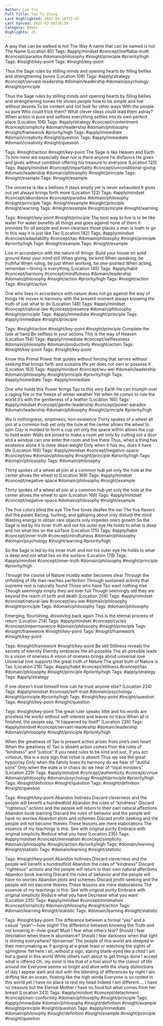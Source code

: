 ```yaml
---
Author: Lao Tzu
Full Title: Tao Te Ching
Last Highlighted: 2022-09-16T15:45
Last Synced: 2023-02-06T16:59
Category: Books
Highlights: 25
---
```

A way that can be walked is not The Way A name that can be named is not The Name (Location 85)
Tags: #apply/mindset #concept/ineffable-truth #concept/paradox #domain/philosophy #insight/principle #priority/high
Tags: #insight/key-point
Tags: #insight/key-point
  
Thus the Sage rules by stilling minds and opening hearts by filling bellies and strengthening bones (Location 106)
Tags: #apply/strategy #concept/servant-leadership #domain/leadership #domain/psychology #insight/principle
  
Thus the Sage rules by stilling minds and opening hearts by filling bellies and strengthening bones He shows people how to be simple and live without desires To be content and not look for other ways With the people so pure Who could trick them? What clever ideas could lead them astray? When action is pure and selfless everything settles into its own perfect place (Location 106)
Tags: #apply/strategy #concept/contentment #concept/simplicity #domain/leadership #domain/philosophy #insight/framework #priority/high
Tags: #apply/immediate #domain/creativity #insight/question
Tags: #apply/immediate #domain/creativity #insight/question
  
Tags: #insight/action #insight/key-point
The Sage is like Heaven and Earth To him none are especially dear nor is there anyone he disfavors He gives and gives without condition offering his treasure to everyone (Location 120)
Tags: #apply/mindset #concept/impartiality #concept/unconditional-giving #domain/leadership #domain/philosophy #insight/principle
Tags: #insight/example
Tags: #insight/example
  
The universe is like a bellows It stays empty yet is never exhausted It gives out yet always brings forth more (Location 123)
Tags: #apply/mindset #concept/abundance #concept/paradox #domain/philosophy #insight/principle
Tags: #insight/example #insight/principle #insight/warning
Tags: #insight/example #insight/principle #insight/warning
  
Tags: #insight/key-point #insight/principle
The best way to live is to be like water For water benefits all things and goes against none of them It provides for all people and even cleanses those places a man is loath to go In this way it is just like Tao (Location 142)
Tags: #apply/mindset #concept/adaptability #concept/tao #domain/philosophy #insight/principle #priority/high
Tags: #insight/example
Tags: #insight/example
  
Live in accordance with the nature of things: Build your house on solid ground Keep your mind still When giving, be kind When speaking, be truthful When ruling, be just When working, be one-pointed When acting, remember—timing is everything (Location 145)
Tags: #apply/habit #concept/harmony #concept/mindfulness #domain/leadership #domain/philosophy #insight/action #priority/high
Tags: #insight/action
Tags: #insight/action
  
One who lives in accordance with nature does not go against the way of things He moves in harmony with the present moment always knowing the truth of just what to do (Location 148)
Tags: #apply/mindset #concept/natural-law #concept/presence #domain/philosophy #insight/principle
Tags: #apply/immediate #insight/principle
Tags: #apply/immediate #insight/principle
  
Tags: #insight/action #insight/key-point #insight/principle
Complete the task at hand Be selfless in your actions This is the way of Heaven (Location 154)
Tags: #apply/immediate #concept/selflessness #domain/philosophy #domain/productivity #insight/action
Tags: #insight/key-point
Tags: #insight/key-point
  
Know this Primal Power that guides without forcing that serves without seeking that brings forth and sustains life yet does not own or possess it (Location 163)
Tags: #apply/mindset #concept/wu-wei #domain/leadership #domain/philosophy #insight/principle #priority/high
Tags: #apply/immediate
Tags: #apply/immediate
  
One who holds this Power brings Tao to this very Earth He can triumph over a raging fire or the freeze of winter weather Yet when he comes to rule the world it’s with the gentleness of a feather (Location 165)
Tags: #apply/mindset #concept/gentle-leadership #concept/power-paradox #domain/leadership #domain/philosophy #insight/principle #priority/high
  
Wu is nothingness, emptiness, non-existence Thirty spokes of a wheel all join at a common hub yet only the hole at the center allows the wheel to spin Clay is molded to form a cup yet only the space within allows the cup to hold water Walls are joined to make a room yet only by cutting out a door and a window can one enter the room and live there Thus, when a thing has existence alone it is mere dead-weight Only when it has wu, does it have life (Location 168)
Tags: #apply/mindset #concept/negative-space #concept/wu #domain/philosophy #insight/principle #priority/high
Tags: #domain/philosophy
Tags: #domain/philosophy
  
Thirty spokes of a wheel all join at a common hub yet only the hole at the center allows the wheel to (Location 169)
Tags: #apply/mindset #concept/negative-space #domain/philosophy #insight/example
  
Thirty spokes of a wheel all join at a common hub yet only the hole at the center allows the wheel to spin (Location 169)
Tags: #apply/mindset #concept/negative-space #domain/philosophy #insight/example
  
The five colors blind the eye The five tones deafen the ear The five flavors dull the palate Racing, hunting, and galloping about only disturb the mind Wasting energy to obtain rare objects only impedes one’s growth So the Sage is led by his inner truth and not his outer eye He holds to what is deep and not what lies on the surface (Location 175)
Tags: #apply/habit #concept/inner-truth #concept/mindfulness #domain/philosophy #domain/psychology #insight/warning #priority/high
  
So the Sage is led by his inner truth and not his outer eye He holds to what is deep and not what lies on the surface (Location 178)
Tags: #apply/mindset #concept/inner-truth #domain/philosophy #insight/principle #priority/high
  
Through the course of Nature muddy water becomes clear Through the unfolding of life man reaches perfection Through sustained activity that supreme rest is naturally found Those who have Tao want nothing else Though seemingly empty they are ever full Though seemingly old they are beyond the reach of birth and death (Location 206)
Tags: #apply/mindset #concept/natural-law #concept/wu-wei #domain/philosophy #insight/principle
Tags: #domain/philosophy
Tags: #domain/philosophy
  
Emerging, flourishing, dissolving back again This is the eternal process of return (Location 214)
Tags: #apply/mindset #concept/cycles #concept/impermanence #domain/philosophy #insight/principle
Tags: #insight/framework #insight/key-point
Tags: #insight/framework #insight/key-point
  
Tags: #insight/framework #insight/key-point
Be still Stillness reveals the secrets of eternity Eternity embraces the all-possible The all-possible leads to a vision of oneness A vision of oneness brings about universal love Universal love supports the great truth of Nature The great truth of Nature is Tao (Location 216)
Tags: #apply/habit #concept/stillness #concept/tao #domain/philosophy #insight/principle #priority/high
Tags: #apply/strategy
Tags: #apply/strategy
  
If one doesn’t trust himself how can he trust anyone else? (Location 224)
Tags: #apply/mindset #concept/self-trust #domain/psychology #insight/principle #priority/high
Tags: #insight/key-point #insight/question
Tags: #insight/key-point #insight/question
  
Tags: #insight/key-point
The great ruler speaks little and his words are priceless He works without self-interest and leaves no trace When all is finished, the people say, “It happened by itself” (Location 226)
Tags: #apply/mindset #concept/servant-leadership #domain/leadership #domain/philosophy #insight/principle #priority/high
  
When the greatness of Tao is present action arises from one’s own heart When the greatness of Tao is absent action comes from the rules of “kindness” and “justice” If you need rules to be kind and just, if you act virtuous, this is a sure sign that virtue is absent Thus we see the great hypocrisy Only when the family loses its harmony do we hear of “dutiful sons” Only when the state is in chaos do we hear of “loyal ministers” (Location 229)
Tags: #apply/mindset #concept/authenticity #concept/virtue #domain/philosophy #domain/psychology #insight/principle #priority/high
Tags: #insight/definition #insight/question
Tags: #insight/definition #insight/question
  
Tags: #insight/key-point
Abandon holiness Discard cleverness and the people will benefit a hundredfold Abandon the rules of “kindness” Discard “righteous” actions and the people will return to their own natural affections Abandon book learning Discard the rules of behavior and the people will have no worries Abandon plots and schemes Discard profit-seeking and the people will not become thieves These lessons are mere elaborations The essence of my teachings is this: See with original purity Embrace with original simplicity Reduce what you have (Location 235)
Tags: #apply/mindset #concept/minimalism #concept/simplicity #domain/philosophy #insight/action #priority/high
Tags: #domain/learning #insight/statistic
Tags: #domain/learning #insight/statistic
  
Tags: #insight/key-point
Abandon holiness Discard cleverness and the people will benefit a hundredfold Abandon the rules of “kindness” Discard “righteous” actions and the people will return to their own natural affections Abandon book learning Discard the rules of behavior and the people will have no worries Abandon plots and schemes Discard profit-seeking and the people will not become thieves These lessons are mere elaborations The essence of my teachings is this: See with original purity Embrace with original simplicity Reduce what you have Decrease what you want (Location 235)
Tags: #apply/mindset #concept/minimalism #concept/simplicity #domain/philosophy #insight/action
Tags: #domain/learning #insight/statistic
Tags: #domain/learning #insight/statistic
  
Tags: #insight/key-point
The difference between a formal “yes” and a casual “yeah”—how slight! The difference between knowing the Truth and not knowing it—how great! Must I fear what others fear? Should I fear desolation when there is abundance? Should I fear darkness when that light is shining everywhere? Nonsense! The people of this world are steeped in their merrymaking as if gorging at a great feast or watching the sights of springtime Yet here I sit, without a sign, staring blank-eyed like a child I am but a guest in this world While others rush about to get things done I accept what is offered Oh, my mind is like that of a fool aloof to the clamor of life around me Everyone seems so bright and alive with the sharp distinctions of day I appear dark and dull with the blending of differences by night I am drifting like an ocean, floating like the high winds Everyone is so rooted in this world yet I have no place to rest my head Indeed I am different…. I have no treasure but the Eternal Mother I have no food but what comes from her breast (Location 243)
Tags: #apply/mindset #concept/detachment #concept/non-conformity #domain/philosophy #insight/principle
Tags: #apply/immediate #domain/philosophy #insight/definition #insight/example #insight/principle #insight/question
Tags: #apply/immediate #domain/philosophy #insight/definition #insight/example #insight/principle #insight/question